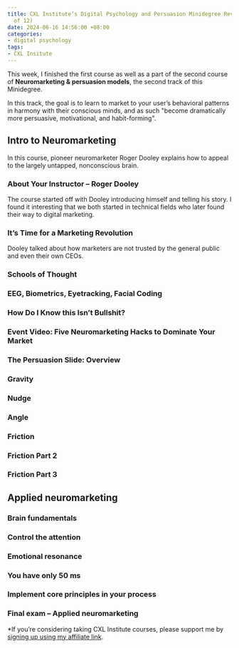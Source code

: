 ```yaml
---
title: CXL Institute’s Digital Psychology and Persuasion Minidegree Review (Part 3
  of 12)
date: 2024-06-16 14:56:00 +08:00
categories:
- digital psychology
tags:
- CXL Insitute
---
```


This week, I finished the first course as well as a part of the second course of **Neuromarketing & persuasion models**, the second track of this Minidegree.

In this track, the goal is to learn to market to your user’s behavioral patterns in harmony with their conscious minds, and as such "become dramatically more persuasive, motivational, and habit-forming".

## Intro to Neuromarketing

In this course, pioneer neuromarketer Roger Dooley explains how to appeal to the largely untapped, nonconscious brain.

### About Your Instructor – Roger Dooley

The course started off with Dooley introducing himself and telling his story. I found it interesting that we both started in technical fields who later found their way to digital marketing.

### It’s Time for a Marketing Revolution

Dooley talked about how marketers are not trusted by the general public and even their own CEOs.

### Schools of Thought

### EEG, Biometrics, Eyetracking, Facial Coding

### How Do I Know this Isn’t Bullshit?

### Event Video: Five Neuromarketing Hacks to Dominate Your Market

### The Persuasion Slide: Overview

### Gravity

### Nudge

### Angle

### Friction

### Friction Part 2

### Friction Part 3

## Applied neuromarketing

### Brain fundamentals

### Control the attention

### Emotional resonance

### You have only 50 ms

### Implement core principles in your process

### Final exam – Applied neuromarketing

\*If you’re considering taking CXL Institute courses, please support me by [signing up using my affiliate link](http://cxl.com/institute/#_r_crystal80).